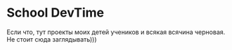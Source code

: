 # School DevTime


Если что, тут проекты моих детей учеников и всякая всячина черновая. Не стоит сюда заглядывать)))
